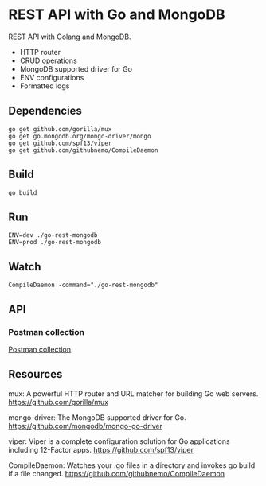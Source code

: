 # REST API with Go and MongoDB
REST API with Golang and MongoDB.
* HTTP router
* CRUD operations
* MongoDB supported driver for Go 
* ENV configurations
* Formatted logs

## Dependencies
``go get github.com/gorilla/mux``  
``go get go.mongodb.org/mongo-driver/mongo``  
``go get github.com/spf13/viper``  
``go get github.com/githubnemo/CompileDaemon``

## Build
``go build``

## Run
``ENV=dev ./go-rest-mongodb``  
``ENV=prod ./go-rest-mongodb``

## Watch
``CompileDaemon -command="./go-rest-mongodb"``

## API
### Postman collection
[Postman collection](/postman-collection.json)

## Resources
mux: A powerful HTTP router and URL matcher for building Go web servers. https://github.com/gorilla/mux

mongo-driver: The MongoDB supported driver for Go. https://github.com/mongodb/mongo-go-driver

viper: Viper is a complete configuration solution for Go applications including 12-Factor apps. https://github.com/spf13/viper

CompileDaemon: Watches your .go files in a directory and invokes go build if a file changed. https://github.com/githubnemo/CompileDaemon
